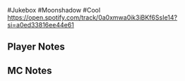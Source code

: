 #Jukebox #Moonshadow #Cool
https://open.spotify.com/track/0a0xmwa0ik3iBKf6SsIe14?si=a0ed33816ee44e61
## Player Notes
## MC Notes